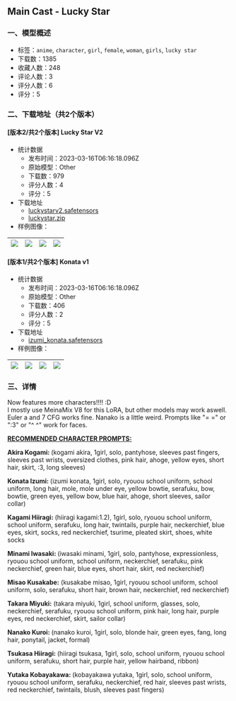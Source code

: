## Main Cast - Lucky Star
### 一、模型概述

- 标签：`anime`, `character`, `girl`, `female`, `woman`, `girls`, `lucky star`
- 下载数：1385
- 收藏人数：248
- 评论人数：3
- 评分人数：6
- 评分：5

### 二、下载地址（共2个版本）

#### [版本2/共2个版本] Lucky Star V2

- 统计数据
  - 发布时间：2023-03-16T06:16:18.096Z
  - 原始模型：Other
  - 下载数：979
  - 评分人数：4
  - 评分：5
- 下载地址
  - [luckystarv2.safetensors](https://civitai.com/api/download/models/23971)
  - [luckystar.zip](https://civitai.com/api/download/models/23971?type=Training%20Data)
- 样例图像：

| <img src="https://image.civitai.com/xG1nkqKTMzGDvpLrqFT7WA/99e28257-9000-4b45-ac7f-653a89a64f00/width=450/260442.jpeg" /> | <img src="https://image.civitai.com/xG1nkqKTMzGDvpLrqFT7WA/fa4cf3e7-24f2-46e7-83a7-915aa8c94f00/width=450/260441.jpeg" /> | <img src="https://image.civitai.com/xG1nkqKTMzGDvpLrqFT7WA/933338c6-ea66-4d59-1fee-48d974783f00/width=450/260440.jpeg" /> | <img src="https://image.civitai.com/xG1nkqKTMzGDvpLrqFT7WA/ac9381dc-e51d-40a9-d406-6e71f91e0300/width=450/260439.jpeg" /> |
| ---- | ---- | ---- | ---- |

#### [版本1/共2个版本] Konata v1

- 统计数据
  - 发布时间：2023-03-16T06:16:18.096Z
  - 原始模型：Other
  - 下载数：406
  - 评分人数：2
  - 评分：5
- 下载地址
  - [izumi_konata.safetensors](https://civitai.com/api/download/models/23653)
- 样例图像：

| <img src="https://image.civitai.com/xG1nkqKTMzGDvpLrqFT7WA/104d9494-b6d5-4dc5-4b74-bb45b49c1d00/width=450/256397.jpeg" /> | <img src="https://image.civitai.com/xG1nkqKTMzGDvpLrqFT7WA/246e81e1-99af-4181-1f50-da1638d00700/width=450/256400.jpeg" /> | <img src="https://image.civitai.com/xG1nkqKTMzGDvpLrqFT7WA/429bb0fd-72a7-467c-8409-278868a6f100/width=450/256399.jpeg" /> | <img src="https://image.civitai.com/xG1nkqKTMzGDvpLrqFT7WA/6d03b5e8-31f2-4287-bf1b-a8f10a6a2200/width=450/256398.jpeg" /> |
| ---- | ---- | ---- | ---- |


### 三、详情
<p>Now features more characters!!!! :D<br />I mostly use MeinaMix V8 for this LoRA, but other models may work aswell. <br />Euler a and 7 CFG works fine. Nanako is a little weird. Prompts like "= =" or ":3" or "^ ^" work for faces.</p><p><strong><u>RECOMMENDED CHARACTER PROMPTS:</u></strong></p><p><strong>Akira Kogami: </strong>(kogami akira, 1girl, solo, pantyhose, sleeves past fingers, sleeves past wrists, oversized clothes, pink hair, ahoge, yellow eyes, short hair, skirt, :3, long sleeves)</p><p><strong>Konata Izumi: </strong>(izumi konata, 1girl, solo, ryouou school uniform, school uniform, long hair, mole, mole under eye, yellow bowtie, serafuku, bow, bowtie, green eyes, yellow bow, blue hair, ahoge, short sleeves, sailor collar)</p><p><strong>Kagami Hiiragi: </strong>(hiiragi kagami:1.2), 1girl, solo, ryouou school uniform, school uniform, serafuku, long hair, twintails, purple hair, neckerchief, blue eyes, skirt, socks, red neckerchief, tsurime, pleated skirt, shoes, white socks</p><p><strong>Minami Iwasaki: </strong>(iwasaki minami, 1girl, solo, pantyhose, expressionless, ryouou school uniform, school uniform, neckerchief, serafuku, pink neckerchief, green hair, blue eyes, short hair, skirt, red neckerchief)</p><p><strong>Misao Kusakabe:</strong> (kusakabe misao, 1girl, ryouou school uniform, school uniform, solo, serafuku, short hair, brown hair, neckerchief, red neckerchief)</p><p><strong>Takara Miyuki:</strong> (takara miyuki, 1girl, school uniform, glasses, solo, neckerchief, serafuku, ryouou school uniform, pink hair, long hair, purple eyes, red neckerchief, skirt, sailor collar)</p><p><strong>Nanako Kuroi: </strong>(nanako kuroi, 1girl, solo, blonde hair, green eyes, fang, long hair, ponytail, jacket, formal)</p><p><strong>Tsukasa Hiiragi: </strong>(hiiragi tsukasa, 1girl, solo, school uniform, ryouou school uniform, serafuku, short hair, purple hair, yellow hairband, ribbon)</p><p><strong>Yutaka Kobayakawa: </strong>(kobayakawa yutaka, 1girl, solo, school uniform, ryouou school uniform, serafuku, neckerchief, red hair, sleeves past wrists, red neckerchief, twintails, blush, sleeves past fingers)</p>